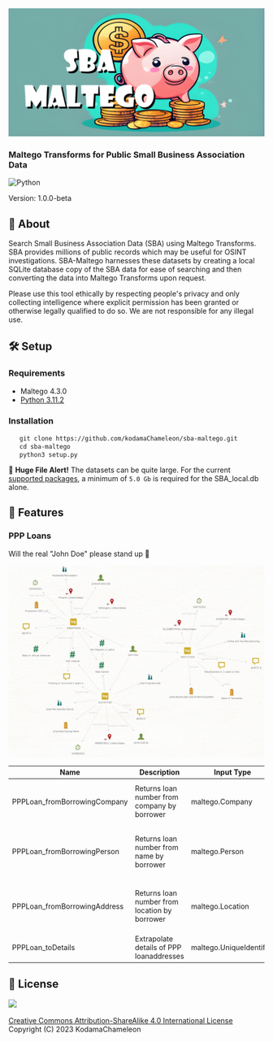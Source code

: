 <img src="./img/sba2.png">

### Maltego Transforms for Public Small Business Association Data

![Python](https://img.shields.io/badge/python-3670A0?style=for-the-badge&logo=python&logoColor=ffdd54)

Version: 1.0.0-beta

## 💎 About

Search Small Business Association Data (SBA) using Maltego Transforms. SBA provides millions of public records which may be useful for OSINT investigations. SBA-Maltego harnesses these datasets by creating a local SQLite database copy of the SBA data for ease of searching and then converting the data into Maltego Transforms upon request.

Please use this tool ethically by respecting people's privacy and only collecting intelligence where explicit permission has been granted or otherwise legally qualified to do so. We are not responsible for any illegal use.

## 🛠️ Setup

### Requirements
- Maltego 4.3.0
- [Python 3.11.2](./requirements.txt)
   
### Installation
```
   git clone https://github.com/kodamaChameleon/sba-maltego.git
   cd sba-maltego
   python3 setup.py
```

🚨 **Huge File Alert!** The datasets can be quite large. For the current [supported packages](https://github.com/kodamaChameleon/sba-maltego/blob/main/supported_packages.json), a minimum of ```5.0 Gb``` is required for the SBA_local.db alone.
   
## 🧙 Features

### PPP Loans

Will the real "John Doe" please stand up 🤔

<img src="./img/sba_demo.png" width="600px">

| Name                         | Description                                     | Input Type               | Notes                                                        |
|------------------------------|-------------------------------------------------|--------------------------|--------------------------------------------------------------|
| PPPLoan_fromBorrowingCompany | Returns loan number from company by borrower    | maltego.Company          | Use % as a wild card for missing title information           |
| PPPLoan_fromBorrowingPerson  | Returns loan number from name by borrower       | maltego.Person           | Use % as a wild card for missing names, initials or suffixes |
| PPPLoan_fromBorrowingAddress | Returns loan number from location by borrower   | maltego.Location         | Use % as a wild card for missing street, city, state, or zip |
| PPPLoan_toDetails            | Extrapolate details of PPP loanaddresses        | maltego.UniqueIdentifier |                                                              |
   
## 📜 License
<img src="https://creativecommons.org/images/deed/FreeCulturalWorks_seal_x2.jpg" height="100px">

[Creative Commons Attribution-ShareAlike 4.0 International License](https://creativecommons.org/licenses/by-sa/4.0/)  
Copyright (C) 2023 KodamaChameleon
